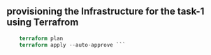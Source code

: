 ## provisioning the Infrastructure for the task-1 using Terrafrom
``` terraform init
    terraform plan
    terraform apply --auto-approve ```
